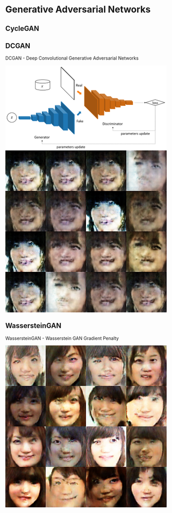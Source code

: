 # Generative Adversarial Networks

## CycleGAN


## DCGAN

DCGAN - Deep Convolutional Generative Adversarial Networks

<img src="DCGAN/dcgan.png" align="center">

<img src="DCGAN/dcgan_image.png" align="center">

## WassersteinGAN

WassersteinGAN - Wasserstein GAN Gradient Penalty

<img src="WassersteinGAN/wgan_image.png" align="center">
